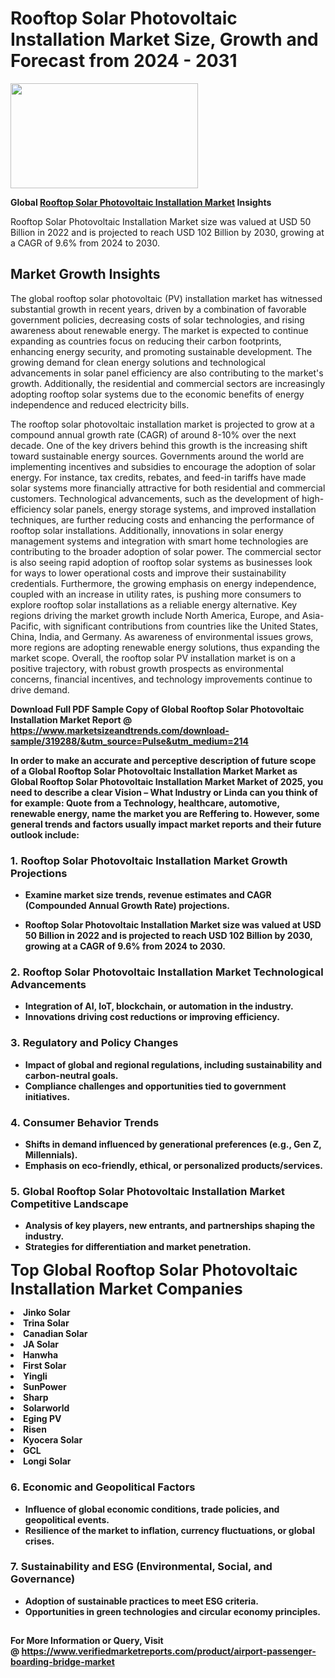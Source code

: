 <H1>Rooftop Solar Photovoltaic Installation Market Size, Growth and Forecast from 2024 - 2031</H1><img class="aligncenter size-medium wp-image-584254" src="https://thirdeyenews.in/wp-content/uploads/2024/09/Global-Market-Research-300x168.jpeg" alt="" width="300" height="168" /><p><strong>Global&nbsp;<a href="https://www.marketsizeandtrends.com/download-sample/319288/&amp;utm_source=Pulse&amp;utm_medium=214">Rooftop Solar Photovoltaic Installation Market</a> Insights</strong></p><p>Rooftop Solar Photovoltaic Installation Market size was valued at USD 50 Billion in 2022 and is projected to reach USD 102 Billion by 2030, growing at a CAGR of 9.6% from 2024 to 2030.</p><p><h2>Market Growth Insights</h2> <p>The global rooftop solar photovoltaic (PV) installation market has witnessed substantial growth in recent years, driven by a combination of favorable government policies, decreasing costs of solar technologies, and rising awareness about renewable energy. The market is expected to continue expanding as countries focus on reducing their carbon footprints, enhancing energy security, and promoting sustainable development. The growing demand for clean energy solutions and technological advancements in solar panel efficiency are also contributing to the market's growth. Additionally, the residential and commercial sectors are increasingly adopting rooftop solar systems due to the economic benefits of energy independence and reduced electricity bills.</p> <p><strong></strong></p> <p>The rooftop solar photovoltaic installation market is projected to grow at a compound annual growth rate (CAGR) of around 8-10% over the next decade. One of the key drivers behind this growth is the increasing shift toward sustainable energy sources. Governments around the world are implementing incentives and subsidies to encourage the adoption of solar energy. For instance, tax credits, rebates, and feed-in tariffs have made solar systems more financially attractive for both residential and commercial customers. Technological advancements, such as the development of high-efficiency solar panels, energy storage systems, and improved installation techniques, are further reducing costs and enhancing the performance of rooftop solar installations. Additionally, innovations in solar energy management systems and integration with smart home technologies are contributing to the broader adoption of solar power. The commercial sector is also seeing rapid adoption of rooftop solar systems as businesses look for ways to lower operational costs and improve their sustainability credentials. Furthermore, the growing emphasis on energy independence, coupled with an increase in utility rates, is pushing more consumers to explore rooftop solar installations as a reliable energy alternative. Key regions driving the market growth include North America, Europe, and Asia-Pacific, with significant contributions from countries like the United States, China, India, and Germany. As awareness of environmental issues grows, more regions are adopting renewable energy solutions, thus expanding the market scope. Overall, the rooftop solar PV installation market is on a positive trajectory, with robust growth prospects as environmental concerns, financial incentives, and technology improvements continue to drive demand.</p> <p><strong></p><p><span class=""><strong>Download Full PDF Sample Copy of Global Rooftop Solar Photovoltaic Installation Market Report</strong> @ <a href="https://www.marketsizeandtrends.com/download-sample/319288/&amp;utm_source=Pulse&amp;utm_medium=214" target="_blank">https://www.marketsizeandtrends.com/download-sample/319288/&amp;utm_source=Pulse&amp;utm_medium=214</a></span></p><p>In order to make an accurate and perceptive description of future scope of a Global&nbsp;Rooftop Solar Photovoltaic Installation Market Market as Global&nbsp;Rooftop Solar Photovoltaic Installation Market Market of 2025, you need to describe a clear Vision &ndash; What Industry or Linda can you think of for example: Quote from a Technology, healthcare, automotive, renewable energy, name the market you are Reffering to. However, some general trends and factors usually impact market reports and their future outlook include:</p><h3>1.&nbsp;<strong>Rooftop Solar Photovoltaic Installation Market Growth Projections</strong></h3><ul><li>Examine market size trends, revenue estimates and CAGR (Compounded Annual Growth Rate) projections.</li><li><p>Rooftop Solar Photovoltaic Installation Market size was valued at USD 50 Billion in 2022 and is projected to reach USD 102 Billion by 2030, growing at a CAGR of 9.6% from 2024 to 2030.</p></li></ul><h3>2.&nbsp;<strong>Rooftop Solar Photovoltaic Installation Market Technological Advancements</strong></h3><ul><li>Integration of AI, IoT, blockchain, or automation in the industry.</li><li>Innovations driving cost reductions or improving efficiency.</li></ul><h3>3.&nbsp;<strong>Regulatory and Policy Changes</strong></h3><ul><li>Impact of global and regional regulations, including sustainability and carbon-neutral goals.</li><li>Compliance challenges and opportunities tied to government initiatives.</li></ul><h3>4.&nbsp;<strong>Consumer Behavior Trends</strong></h3><ul><li>Shifts in demand influenced by generational preferences (e.g., Gen Z, Millennials).</li><li>Emphasis on eco-friendly, ethical, or personalized products/services.</li></ul><h3>5.&nbsp;<strong>Global Rooftop Solar Photovoltaic Installation Market Competitive Landscape</strong></h3><ul><li>Analysis of key players, new entrants, and partnerships shaping the industry.</li><li>Strategies for differentiation and market penetration.</li></ul><p data-pm-slice="1 1 []"><span style="color: inherit; font-family: inherit; font-size: 25px;">Top Global Rooftop Solar Photovoltaic Installation Market Companies</span></p><div class="" data-test-id=""><p><li>Jinko Solar</li><li> Trina Solar</li><li> Canadian Solar</li><li> JA Solar</li><li> Hanwha</li><li> First Solar</li><li> Yingli</li><li> SunPower</li><li> Sharp</li><li> Solarworld</li><li> Eging PV</li><li> Risen</li><li> Kyocera Solar</li><li> GCL</li><li> Longi Solar</li></p></div><h3>6.&nbsp;<strong>Economic and Geopolitical Factors</strong></h3><ul><li>Influence of global economic conditions, trade policies, and geopolitical events.</li><li>Resilience of the market to inflation, currency fluctuations, or global crises.</li></ul><h3>7.&nbsp;<strong>Sustainability and ESG (Environmental, Social, and Governance)</strong></h3><ul><li>Adoption of sustainable practices to meet ESG criteria.</li><li>Opportunities in green technologies and circular economy principles.</li></ul><h2><strong style="font-size: 14px;">For More Information or Query, Visit @&nbsp;</strong><a style="background-color: #ffffff; font-size: 14px;" href="https://www.marketsizeandtrends.com/report/rooftop-solar-photovoltaic-installation-market/" target="_blank">https://www.verifiedmarketreports.com/product/airport-passenger-boarding-bridge-market</a></h2>
